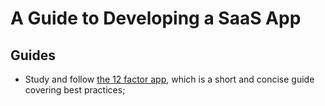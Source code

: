 # A Guide to Developing a SaaS App

## Guides

* Study and follow [the 12 factor app][12-factor-app], which is a short and concise guide covering best practices;

[12-factor-app]: https://12factor.net/
